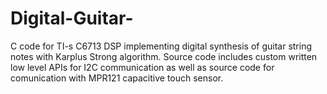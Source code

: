 # Digital-Guitar-
C code for TI-s C6713 DSP implementing digital synthesis of guitar string notes with Karplus Strong algorithm.
Source code includes custom written low level APIs for I2C communication as well as source code for comunication with MPR121 capacitive touch sensor.
